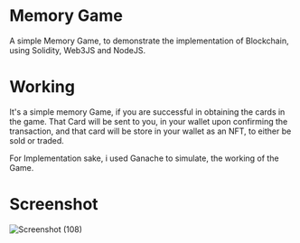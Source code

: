 # Memory Game 

A simple Memory Game, to demonstrate the implementation of Blockchain, using Solidity, Web3JS and NodeJS.

# Working 

It's a simple memory Game, if you are successful in obtaining the cards in the game.
That Card will be sent to you, in your wallet upon confirming the transaction, and that card will be store in your wallet as an NFT, to either be sold or traded.

For Implementation sake, i used Ganache to simulate, the working of the Game.

# Screenshot

![Screenshot (108)](https://user-images.githubusercontent.com/57758789/164182533-e3066229-3efb-447e-a946-012f54011250.png)
